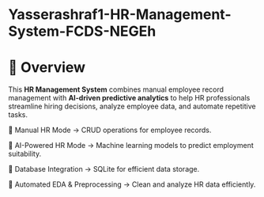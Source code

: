 # Yasserashraf1-HR-Management-System-FCDS-NEGEh
# 📌 Overview 

This **HR Management System** combines manual employee record management with **AI-driven predictive analytics** to help HR professionals streamline hiring decisions, analyze employee data, and automate repetitive tasks. 

🔹 Manual HR Mode → CRUD operations for employee records. 

🔹 AI-Powered HR Mode → Machine learning models to predict employment suitability. 

🔹 Database Integration → SQLite for efficient data storage. 

🔹 Automated EDA & Preprocessing → Clean and analyze HR data efficiently. 

